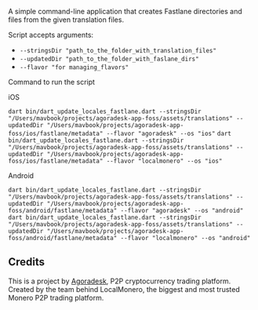 A simple command-line application that creates Fastlane directories and files from the given translation files.

Script accepts arguments:
- `--stringsDir "path_to_the_folder_with_translation_files"`
- `--updatedDir "path_to_the_folder_with_faslane_dirs"`
- `--flavor "for managing_flavors"`

Command to run the script

iOS

```dart bin/dart_update_locales_fastlane.dart --stringsDir "/Users/mavbook/projects/agoradesk-app-foss/assets/translations" --updatedDir "/Users/mavbook/projects/agoradesk-app-foss/ios/fastlane/metadata" --flavor "agoradesk" --os "ios"```
```dart bin/dart_update_locales_fastlane.dart --stringsDir "/Users/mavbook/projects/agoradesk-app-foss/assets/translations" --updatedDir "/Users/mavbook/projects/agoradesk-app-foss/ios/fastlane/metadata" --flavor "localmonero" --os "ios"```

Android

```dart bin/dart_update_locales_fastlane.dart --stringsDir "/Users/mavbook/projects/agoradesk-app-foss/assets/translations" --updatedDir "/Users/mavbook/projects/agoradesk-app-foss/android/fastlane/metadata" --flavor "agoradesk" --os "android"```
```dart bin/dart_update_locales_fastlane.dart --stringsDir "/Users/mavbook/projects/agoradesk-app-foss/assets/translations" --updatedDir "/Users/mavbook/projects/agoradesk-app-foss/android/fastlane/metadata" --flavor "localmonero" --os "android"```


## Credits

This is a project by [Agoradesk](https://agoradesk.com/), P2P cryptocurrency trading platform.
Created by the team behind LocalMonero, the biggest and most trusted Monero P2P trading platform.
